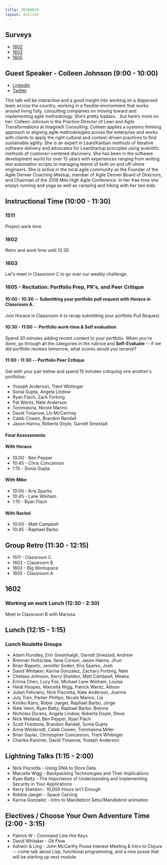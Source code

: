 ```yaml
---
title: 20160610
layout: outline
---
```


## Surveys

* [1602](https://docs.google.com/forms/d/1PzI03bNGTqlxeTMCgYtCVJYudrx0yLcoVymzWVnZ2VQ/viewform)
* [1603](https://docs.google.com/forms/d/1vKHkb_g8oTQKnte6rYq6yQdZ8NPH_rYVdCCF7_x2lmk/viewform)
* [1605](http://goo.gl/forms/Lq4tIPj9XqFde3Fo2)

## Guest Speaker - Colleen Johnson (9:00 - 10:00)
* [LinkedIn](https://www.linkedin.com/in/colleenvoelschow)
* [Twitter](https://twitter.com/scrumhive)

This talk will be interactive and a good insight into working on a dispersed team across the country, working in a flexible environment that works around living fully, consulting companies on moving toward and implementing agile methodology. She’s pretty badass… but here’s more on her:
Colleen Johnson is the Practice Director of Lean and Agile Transformations at ImagineX Consulting. Colleen applies a systems thinking approach to aligning agile methodologies across the enterprise and works with clients to apply the right cultural and context-driven practices to find sustainable agility. She is an expert in Lean/Kanban methods of iterative software delivery and advocates for LeanStartup principles using scientific methods of customer-centered discovery. She has been in the software development world for over 15 years with experiences ranging from writing test automation scripts to managing teams of both on and off-shore engineers. She is active in the local agile community as the Founder of the Agile Denver Coaching Meetup, member of Agile Denver Board of Directors, and Chairman of the 2016 Mile High Agile Conference. In her free time she enjoys running and yoga as well as camping and hiking with her two kids.

## Instructional Time (10:00 - 11:30)

### 1511
Project work time

### 1602

Retro and work time until 12:30

### 1603
 Let's meet in Classroom C to go over our weekly challenge.

### 1605 - Recitation: Portfolio Prep, PR's, and Peer Critique

#### 10:00 - 10:30 -- Submitting your portfolio pull request with Horace in Classroom A.

Join Horace in Classroom A to recap submitting your portfolio Pull Request.

#### 10:30 - 11:00 -- Portfolio work-time & Self evaluation

Spend 30 minutes adding recent content to your portfolio. When you're done, go through
all the categories in the rubrice and **Self-Evaluate** -- if we did portfolio reviews
tomorrow, what scores would you receive?

#### 11:00 - 11:30 -- Portfolio Peer Critique

Get with your pair below and spend 15 minutes critiquing one another's portfolios:

* Yoseph Anderson, Trent Whitinger
* Sonia Gupta, Angela Lindow
* Ryan Flach, Zack Forbing
* Pat Wentz, Nate Anderson
* Tommasina, Nicole Marino
* David Tinianow, Lin McCartney
* Caleb Cowen, Brandon Randall
* Jason Hanna, Roberta Doyle, Garrett Smestad

#### Final Assessments

#### With Horace

* 10:00 - Ben Pepper
* 10:45 - Chris Concannon
* 1:15 - Sonia Gupta

#### With Mike

* 10:00 - Kris Sparks
* 10:45 - Lane Winham
* 1:15 -  Ryan Flach

#### With Rachel

* 10:00 - Matt Campbell
* 10:45 - Raphael Barbo

## Group Retro (11:30 - 12:15)

* 1511 - Classroom C
* 1602 - Classroom B
* 1603 - Big Workspace
* 1605 - Classroom A

## 1602

### Working on work Lunch (12:30 - 2:30)

Meet in Classroom B with Marissa

## Lunch (12:15 - 1:15)

### Lunch Roulette Groups

* Adam Hundley, Erin Greenhalgh, Garrett Smestad, Andrew
* Brennan Holtzclaw, Ilana Corson, Jason Hanna, Jhun
* Brian Rippeto, Jennifer Soden, Kris Sparks, Josh
* David Whitaker, Karina Gonzalez, Zachary Forbing, Nate
* Chelsea Johnson, Kerry Sheldon, Matt Cambpell, Meeka
* Erinna Chen, Lucy Fox, Michael Lane Winham, Louisa
* Heidi Hoopes, Marcella Wigg, Patrick Wentz, Allison
* Julian Feliciano, Nick Pisciotta, Nate Anderson, Joanne
* July Tran, Parker Phillips, Nicole Marino, Lia
* Kimiko Kano, Rober Jaeger, Raphael Barbo, Jorge
* Nate Venn, Ryan Batty, Raphael Barbo, Brenna
* Nicholas Dorans, Angela Lindow, Roberta Doyle, Steve
* Nick Weiland, Ben Pepper, Ryan Flach
* Scott Firestone, Brandon Randall, Sonia Gupta
* Anna Weisbrodt, Caleb Cowen, Tommasina Miller
* Brian Sayler, Christopher Concannon, Trent Whitinger
* Charles Kaminer, David Tinianow, Yoseph Anderson


## Lightning Talks (1:15 - 2:00)

  * Nick Pisciotta - Using DNA to Store Data
  * Marcella Wigg - Backpacking Technologies and Their Implications
  * Ryan Batty - The Importance of Understanding and Implementing Security in Your Applications
  * Kerry Sheldon - 10,000 Hours Isn't Enough
  * Robbie Jaeger - Space Carving
  * Karina Gonzalez - Intro to Mandlebrot Sets//Mandlebrot animation

## Electives / Choose Your Own Adventure Time (2:00 - 3:15)

  * Patrick W - Command Line Hot Keys
  * David Whitaker - Git Flow
  * Ashwin & Ling - John McCarthy Posse Interest Meeting & Intro to Clojure -- come talk about Lisp, functional programming, and a new posse that will be starting up next module.
